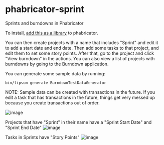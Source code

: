 phabricator-sprint
==================

Sprints and burndowns in Phabricator

To install, [add this as a library](https://secure.phabricator.com/book/phabricator/article/libraries/) to phabricator.

You can then create projects with a name that includes "Sprint" and edit it to add a start date and end date. Then add some tasks to that project, and edit them to set some story points. After that, go to the project and click "View burndown" in the actions. You can also view a list of projects with burndowns by going to the Burndown application.

You can generate some sample data by running:

```
bin/lipsum generate BurndownTestDataGenerator
```

NOTE: Sample data can be created with transactions in the future. If you edit a task that has transactions in the future, things get very messed up because you create transactions out of order.


![image](https://cloud.githubusercontent.com/assets/139870/3885291/22334e40-21bf-11e4-909c-ef20666bc2bb.png)

Projects that have "Sprint" in their name have a "Sprint Start Date" and "Sprint End Date"
![image](https://cloud.githubusercontent.com/assets/139870/3885306/61a8723a-21bf-11e4-8bba-7487e1885e62.png)

Tasks in Sprints have "Story Points"
![image](https://cloud.githubusercontent.com/assets/139870/3885313/8a3458d6-21bf-11e4-9391-3ecb10fd929c.png)

